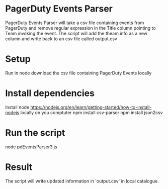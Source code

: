 # PagerDuty Events Parser
PagerDuty Events Parser will take a csv file containing events from PagerDuty and remove regular expression in the Title column pointing to Team invoking the event.
The script will add the theam info as a new column and write back to an csv file called output.csv

# Setup
Run in node
download the csv file containing PagerDuty Events locally

# Install dependencies
Install node https://nodejs.org/en/learn/getting-started/how-to-install-nodejs locally on you comptuter
npm install csv-parser
npm install json2csv

# Run the script
node pdEventsParser3.js <csv-file>

# Result
The script will write updated information in 'output.csv' in local catalogue.


